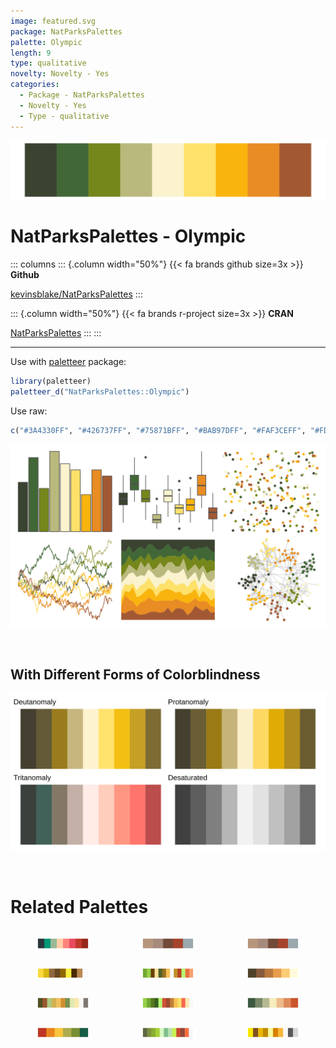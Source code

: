 ```yaml
---
image: featured.svg
package: NatParksPalettes
palette: Olympic
length: 9
type: qualitative
novelty: Novelty - Yes
categories:
  - Package - NatParksPalettes
  - Novelty - Yes
  - Type - qualitative
---
```


![](featured.svg)

# NatParksPalettes - Olympic 

::: columns
::: {.column width="50%"}
{{< fa brands github size=3x >}}
**Github**

[kevinsblake/NatParksPalettes](https://github.com/kevinsblake/NatParksPalettes)
:::

::: {.column width="50%"}
{{< fa brands r-project size=3x >}}
**CRAN**

[NatParksPalettes](https://CRAN.R-project.org/package=NatParksPalettes)
:::
:::

<hr> 

Use with [paletteer](https://emilhvitfeldt.github.io/paletteer/) package:

```r
library(paletteer)
paletteer_d("NatParksPalettes::Olympic")
```

Use raw:

```r
c("#3A4330FF", "#426737FF", "#75871BFF", "#BAB97DFF", "#FAF3CEFF", "#FDE16AFF", "#F9B40EFF", "#E88C23FF", "#A25933FF")
``` 

![](examples.png) 

  <br>
  
  ## With Different Forms of Colorblindness
  
  ![](colorblind.svg) 

<br>

# Related Palettes

<div class="list" style="display: grid; grid-template-columns: auto auto auto;"> <figure class="figure">
<a href="../../awtools/a_palette/"> <img src="../../awtools/a_palette/featured.svg" style="width: 100%;" class="figure-img"></a>
</figure> <figure class="figure">
<a href="../../ButterflyColors/hamadryas_feronia/"> <img src="../../ButterflyColors/hamadryas_feronia/featured.svg" style="width: 100%;" class="figure-img"></a>
</figure> <figure class="figure">
<a href="../../ButterflyColors/hamadryas_feronia/"> <img src="../../ButterflyColors/hamadryas_feronia/featured.svg" style="width: 100%;" class="figure-img"></a>
</figure> <figure class="figure">
<a href="../../palettetown/drowzee/"> <img src="../../palettetown/drowzee/featured.svg" style="width: 100%;" class="figure-img"></a>
</figure> <figure class="figure">
<a href="../../palettetown/bellsprout/"> <img src="../../palettetown/bellsprout/featured.svg" style="width: 100%;" class="figure-img"></a>
</figure> <figure class="figure">
<a href="../../PNWColors/Mushroom/"> <img src="../../PNWColors/Mushroom/featured.svg" style="width: 100%;" class="figure-img"></a>
</figure> <figure class="figure">
<a href="../../palettetown/seedot/"> <img src="../../palettetown/seedot/featured.svg" style="width: 100%;" class="figure-img"></a>
</figure> <figure class="figure">
<a href="../../palettetown/sceptile/"> <img src="../../palettetown/sceptile/featured.svg" style="width: 100%;" class="figure-img"></a>
</figure> <figure class="figure">
<a href="../../rcartocolor/Fall/"> <img src="../../rcartocolor/Fall/featured.svg" style="width: 100%;" class="figure-img"></a>
</figure> <figure class="figure">
<a href="../../MetBrewer/Homer2/"> <img src="../../MetBrewer/Homer2/featured.svg" style="width: 100%;" class="figure-img"></a>
</figure> <figure class="figure">
<a href="../../palettetown/lombre/"> <img src="../../palettetown/lombre/featured.svg" style="width: 100%;" class="figure-img"></a>
</figure> <figure class="figure">
<a href="../../palettetown/zapdos/"> <img src="../../palettetown/zapdos/featured.svg" style="width: 100%;" class="figure-img"></a>
</figure> 
</div>
